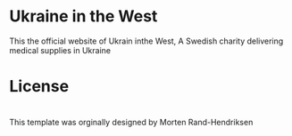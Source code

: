 # Ukraine in the West

This the official website of Ukrain inthe West, A Swedish charity delivering medical supplies in Ukraine

# License

#

This template was orginally designed by Morten Rand-Hendriksen

